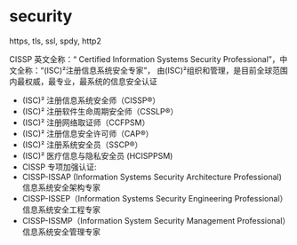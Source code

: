 # security

https, tls, ssl, spdy, http2



CISSP 英文全称：“ Certified Information Systems Security Professional”，中文全称：“(ISC)²注册信息系统安全专家”，
由(ISC)²组织和管理，是目前全球范围内最权威，最专业，最系统的信息安全认证
* (ISC)² 注册信息系统安全师（CISSP®）
* (ISC)² 注册软件生命周期安全师（CSSLP®）
* (ISC)² 注册网络取证师（CCFPSM）
* (ISC)² 注册信息安全许可师（CAP®）
* (ISC)² 注册系统安全员（SSCP®）
* (ISC)² 医疗信息与隐私安全员 (HCISPPSM)
* CISSP 专项加强认证:
* CISSP-ISSAP (Information Systems Security Architecture Professional) 信息系统安全架构专家
* CISSP-ISSEP（Information Systems Security Engineering Professional）信息系统安全工程专家
* CISSP-ISSMP（Information System Security Management Professional）信息系统安全管理专家
